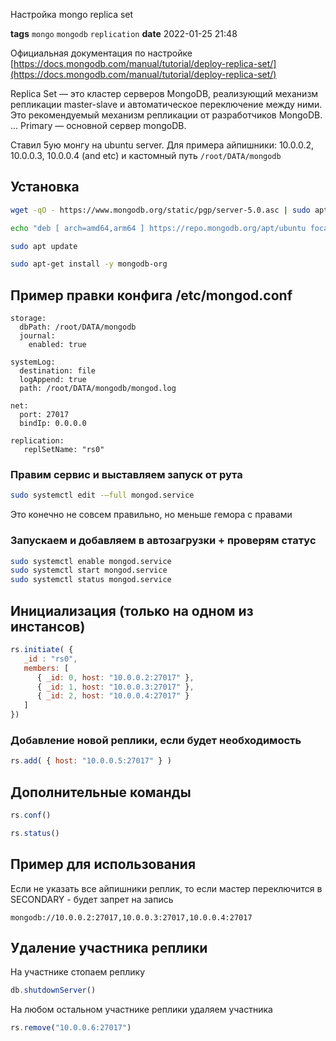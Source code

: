 Настройка mongo replica set

**tags** `mongo` `mongodb` `replication`
**date** 2022-01-25 21:48

Официальная документация по настройке [https://docs.mongodb.com/manual/tutorial/deploy-replica-set/](https://docs.mongodb.com/manual/tutorial/deploy-replica-set/)

Replica Set — это кластер серверов MongoDB, реализующий механизм репликации master-slave и автоматическое переключение между ними. Это рекомендуемый механизм репликации от разработчиков MongoDB. ... Primary — основной сервер mongoDB.

Ставил 5ую монгу на ubuntu server. Для примера айпишники: 10.0.0.2, 10.0.0.3, 10.0.0.4 (and etc) и кастомный путь `/root/DATA/mongodb`

## Установка
```bash
wget -qO - https://www.mongodb.org/static/pgp/server-5.0.asc | sudo apt-key add -

echo "deb [ arch=amd64,arm64 ] https://repo.mongodb.org/apt/ubuntu focal/mongodb-org/5.0 multiverse" | sudo tee /etc/apt/sources.list.d/mongodb-org-5.0.list

sudo apt update

sudo apt-get install -y mongodb-org
```
## Пример правки конфига /etc/mongod.conf
```
storage:
  dbPath: /root/DATA/mongodb
  journal:
    enabled: true

systemLog:
  destination: file
  logAppend: true
  path: /root/DATA/mongodb/mongod.log

net:
  port: 27017
  bindIp: 0.0.0.0
  
replication:
   replSetName: "rs0"
```
### Правим сервис и выставляем запуск от рута
```bash
sudo systemctl edit -–full mongod.service
```
Это конечно не совсем правильно, но меньше гемора с правами
### Запускаем и добавляем в автозагрузки + проверям статус
```bash
sudo systemctl enable mongod.service 
sudo systemctl start mongod.service 
sudo systemctl status mongod.service
```

## Инициализация (только на одном из инстансов)
```js
rs.initiate( {
   _id : "rs0",
   members: [
      { _id: 0, host: "10.0.0.2:27017" },
      { _id: 1, host: "10.0.0.3:27017" },
      { _id: 2, host: "10.0.0.4:27017" }
   ]
})
```
### Добавление новой реплики, если будет необходимость
```js
rs.add( { host: "10.0.0.5:27017" } )
```

## Дополнительные команды
```js
rs.conf()

rs.status()
```

## Пример для использования
Если не указать все айпишники реплик, то если мастер переключится в SECONDARY - будет запрет на запись
```url
mongodb://10.0.0.2:27017,10.0.0.3:27017,10.0.0.4:27017
```


## Удаление участника реплики
На участнике стопаем реплику
```js
db.shutdownServer()
```
На любом остальном участнике реплики удаляем участника
```js
rs.remove("10.0.0.6:27017")
```
